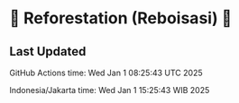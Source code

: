 
# 🌳 Reforestation (Reboisasi) 🌲

## Last Updated

GitHub Actions time: Wed Jan  1 08:25:43 UTC 2025

Indonesia/Jakarta time: Wed Jan  1 15:25:43 WIB 2025
